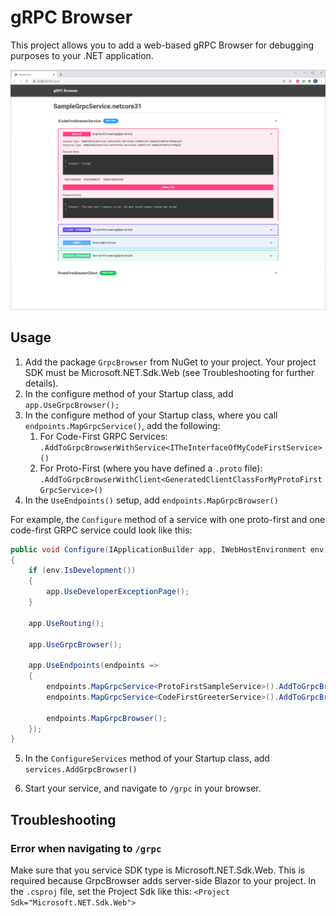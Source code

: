 # gRPC Browser

This project allows you to add a web-based gRPC Browser for debugging purposes to your .NET application.

![Test](docs/screenshots/duplex_streaming.png)

## Usage
1. Add the package `GrpcBrowser` from NuGet to your project. Your project SDK must be Microsoft.NET.Sdk.Web (see Troubleshooting for further details).
2. In the configure method of your Startup class, add `app.UseGrpcBrowser();`
3. In the configure method of your Startup class, where you call `endpoints.MapGrpcService()`, add the following:
   1. For Code-First GRPC Services: `.AddToGrpcBrowserWithService<ITheInterfaceOfMyCodeFirstService>()`
   2. For Proto-First (where you have defined a `.proto` file): `.AddToGrpcBrowserWithClient<GeneratedClientClassForMyProtoFirstGrpcService>()`
4. In the `UseEndpoints()` setup, add `endpoints.MapGrpcBrowser()`

For example, the `Configure` method of a service with one proto-first and one code-first GRPC service could look like this:
```csharp
public void Configure(IApplicationBuilder app, IWebHostEnvironment env)
{
    if (env.IsDevelopment())
    {
        app.UseDeveloperExceptionPage();
    }

    app.UseRouting();

    app.UseGrpcBrowser();

    app.UseEndpoints(endpoints =>
    {
        endpoints.MapGrpcService<ProtoFirstSampleService>().AddToGrpcBrowserWithClient<ProtoFirstGreeter.ProtoFirstGreeterClient>();
        endpoints.MapGrpcService<CodeFirstGreeterService>().AddToGrpcBrowserWithService<ICodeFirstGreeterService>();

        endpoints.MapGrpcBrowser();
    });
}
```

5. In the `ConfigureServices` method of your Startup class, add `services.AddGrpcBrowser()`

6. Start your service, and navigate to `/grpc` in your browser.

## Troubleshooting

### Error when navigating to `/grpc`
Make sure that you service SDK type is Microsoft.NET.Sdk.Web. This is required because GrpcBrowser adds server-side Blazor to your project. In the `.csproj` file, set the Project Sdk like this: `<Project Sdk="Microsoft.NET.Sdk.Web">`